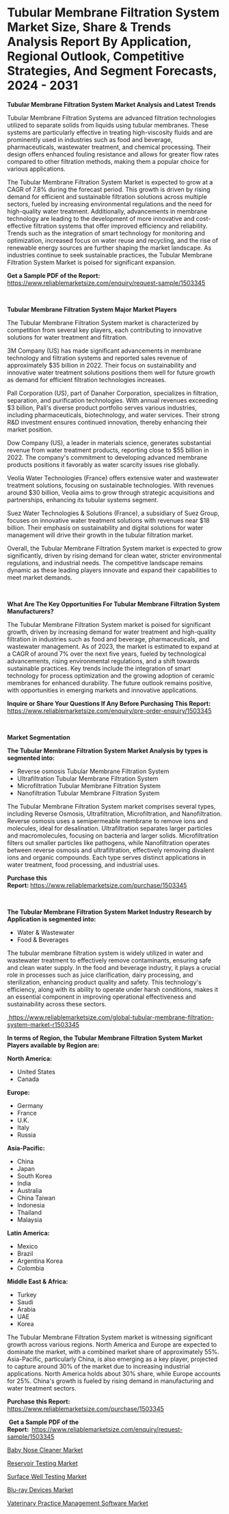 <p><h1>Tubular Membrane Filtration System Market Size, Share & Trends Analysis Report By Application, Regional Outlook, Competitive Strategies, And Segment Forecasts, 2024 - 2031</h1></p><p><strong>Tubular Membrane Filtration System Market Analysis and Latest Trends</strong></p>
<p><p>Tubular Membrane Filtration Systems are advanced filtration technologies utilized to separate solids from liquids using tubular membranes. These systems are particularly effective in treating high-viscosity fluids and are prominently used in industries such as food and beverage, pharmaceuticals, wastewater treatment, and chemical processing. Their design offers enhanced fouling resistance and allows for greater flow rates compared to other filtration methods, making them a popular choice for various applications.</p><p>The Tubular Membrane Filtration System Market is expected to grow at a CAGR of 7.8% during the forecast period. This growth is driven by rising demand for efficient and sustainable filtration solutions across multiple sectors, fueled by increasing environmental regulations and the need for high-quality water treatment. Additionally, advancements in membrane technology are leading to the development of more innovative and cost-effective filtration systems that offer improved efficiency and reliability. Trends such as the integration of smart technology for monitoring and optimization, increased focus on water reuse and recycling, and the rise of renewable energy sources are further shaping the market landscape. As industries continue to seek sustainable practices, the Tubular Membrane Filtration System Market is poised for significant expansion.</p></p>
<p><strong>Get a Sample PDF of the Report:&nbsp;</strong> <a href="https://www.reliablemarketsize.com/enquiry/request-sample/1503345?utm_campaign=1105&utm_medium=2&utm_source=Github&utm_content=ia&utm_term=27092024&utm_id=tubular-membrane-filtration-system">https://www.reliablemarketsize.com/enquiry/request-sample/1503345</a></p>
<p>&nbsp;</p>
<p><strong>Tubular Membrane Filtration System Major Market Players</strong></p>
<p><p>The Tubular Membrane Filtration System market is characterized by competition from several key players, each contributing to innovative solutions for water treatment and filtration.</p><p>3M Company (US) has made significant advancements in membrane technology and filtration systems and reported sales revenue of approximately $35 billion in 2022. Their focus on sustainability and innovative water treatment solutions positions them well for future growth as demand for efficient filtration technologies increases.</p><p>Pall Corporation (US), part of Danaher Corporation, specializes in filtration, separation, and purification technologies. With annual revenues exceeding $3 billion, Pall's diverse product portfolio serves various industries, including pharmaceuticals, biotechnology, and water services. Their strong R&D investment ensures continued innovation, thereby enhancing their market position.</p><p>Dow Company (US), a leader in materials science, generates substantial revenue from water treatment products, reporting close to $55 billion in 2022. The company's commitment to developing advanced membrane products positions it favorably as water scarcity issues rise globally.</p><p>Veolia Water Technologies (France) offers extensive water and wastewater treatment solutions, focusing on sustainable technologies. With revenues around $30 billion, Veolia aims to grow through strategic acquisitions and partnerships, enhancing its tubular systems segment.</p><p>Suez Water Technologies & Solutions (France), a subsidiary of Suez Group, focuses on innovative water treatment solutions with revenues near $18 billion. Their emphasis on sustainability and digital solutions for water management will drive their growth in the tubular filtration market.</p><p>Overall, the Tubular Membrane Filtration System market is expected to grow significantly, driven by rising demand for clean water, stricter environmental regulations, and industrial needs. The competitive landscape remains dynamic as these leading players innovate and expand their capabilities to meet market demands.</p></p>
<p>&nbsp;</p>
<p><strong>What Are The Key Opportunities For Tubular Membrane Filtration System Manufacturers?</strong></p>
<p><p>The Tubular Membrane Filtration System market is poised for significant growth, driven by increasing demand for water treatment and high-quality filtration in industries such as food and beverage, pharmaceuticals, and wastewater management. As of 2023, the market is estimated to expand at a CAGR of around 7% over the next five years, fueled by technological advancements, rising environmental regulations, and a shift towards sustainable practices. Key trends include the integration of smart technology for process optimization and the growing adoption of ceramic membranes for enhanced durability. The future outlook remains positive, with opportunities in emerging markets and innovative applications.</p></p>
<p><strong>Inquire or Share Your Questions If Any Before Purchasing This Report:</strong> <a href="https://www.reliablemarketsize.com/enquiry/pre-order-enquiry/1503345?utm_campaign=1105&utm_medium=2&utm_source=Github&utm_content=ia&utm_term=27092024&utm_id=tubular-membrane-filtration-system">https://www.reliablemarketsize.com/enquiry/pre-order-enquiry/1503345</a></p>
<p>&nbsp;</p>
<p><strong>Market Segmentation</strong></p>
<p><strong>The Tubular Membrane Filtration System Market Analysis by types is segmented into:</strong></p>
<p><ul><li>Reverse osmosis Tubular Membrane Filtration System</li><li>Ultrafiltration Tubular Membrane Filtration System</li><li>Microfiltration Tubular Membrane Filtration System</li><li>Nanofiltration Tubular Membrane Filtration System</li></ul></p>
<p><p>The Tubular Membrane Filtration System market comprises several types, including Reverse Osmosis, Ultrafiltration, Microfiltration, and Nanofiltration. Reverse osmosis uses a semipermeable membrane to remove ions and molecules, ideal for desalination. Ultrafiltration separates larger particles and macromolecules, focusing on bacteria and larger solids. Microfiltration filters out smaller particles like pathogens, while Nanofiltration operates between reverse osmosis and ultrafiltration, effectively removing divalent ions and organic compounds. Each type serves distinct applications in water treatment, food processing, and industrial uses.</p></p>
<p><strong>Purchase this Report:&nbsp;</strong><a href="https://www.reliablemarketsize.com/purchase/1503345?utm_campaign=1105&utm_medium=2&utm_source=Github&utm_content=ia&utm_term=27092024&utm_id=tubular-membrane-filtration-system">https://www.reliablemarketsize.com/purchase/1503345</a></p>
<p>&nbsp;</p>
<p><strong>The Tubular Membrane Filtration System Market Industry Research by Application is segmented into:</strong></p>
<p><ul><li>Water & Wastewater</li><li>Food & Beverages</li></ul></p>
<p><p>The tubular membrane filtration system is widely utilized in water and wastewater treatment to effectively remove contaminants, ensuring safe and clean water supply. In the food and beverage industry, it plays a crucial role in processes such as juice clarification, dairy processing, and sterilization, enhancing product quality and safety. This technology's efficiency, along with its ability to operate under harsh conditions, makes it an essential component in improving operational effectiveness and sustainability across these sectors.</p></p>
<p><a href="https://www.reliablemarketsize.com/global-tubular-membrane-filtration-system-market-r1503345?utm_campaign=1105&utm_medium=2&utm_source=Github&utm_content=ia&utm_term=27092024&utm_id=tubular-membrane-filtration-system">&nbsp;https://www.reliablemarketsize.com/global-tubular-membrane-filtration-system-market-r1503345</a></p>
<p><strong>In terms of Region, the Tubular Membrane Filtration System Market Players available by Region are:</strong></p>
<p>
    <p> <strong> North America: </strong>
        <ul>
            <li>United States</li>
            <li>Canada</li>
        </ul>
        </p> 
    <p> <strong> Europe: </strong>
        <ul>
            <li>Germany</li>
            <li>France</li>
            <li>U.K.</li>
            <li>Italy</li>
            <li>Russia</li>
        </ul>
        </p> 
    <p> <strong> Asia-Pacific: </strong>
        <ul>
            <li>China</li>
            <li>Japan</li>
            <li>South Korea</li>
            <li>India</li>
            <li>Australia</li>
            <li>China Taiwan</li>
            <li>Indonesia</li>
            <li>Thailand</li>
            <li>Malaysia</li>
        </ul>
        </p> 
    <p> <strong> Latin America: </strong>
        <ul>
            <li>Mexico</li>
            <li>Brazil</li>
            <li>Argentina Korea</li>
            <li>Colombia</li>
        </ul>
        </p> 
    <p> <strong> Middle East & Africa: </strong>
        <ul>
            <li>Turkey</li>
            <li>Saudi</li>
            <li>Arabia</li>
            <li>UAE</li>
            <li>Korea</li>
        </ul>
    </p>
    </p>
<p><p>The Tubular Membrane Filtration System market is witnessing significant growth across various regions. North America and Europe are expected to dominate the market, with a combined market share of approximately 55%. Asia-Pacific, particularly China, is also emerging as a key player, projected to capture around 30% of the market due to increasing industrial applications. North America holds about 30% share, while Europe accounts for 25%. China's growth is fueled by rising demand in manufacturing and water treatment sectors.</p></p>
<p><strong>Purchase this Report: </strong><a href="https://www.reliablemarketsize.com/purchase/1503345?utm_campaign=1105&utm_medium=2&utm_source=Github&utm_content=ia&utm_term=27092024&utm_id=tubular-membrane-filtration-system">https://www.reliablemarketsize.com/purchase/1503345</a></p>
<p>&nbsp;<strong>Get a Sample PDF of the Report:&nbsp;&nbsp;</strong><a href="https://www.reliablemarketsize.com/enquiry/request-sample/1503345?utm_campaign=1105&utm_medium=2&utm_source=Github&utm_content=ia&utm_term=27092024&utm_id=tubular-membrane-filtration-system">https://www.reliablemarketsize.com/enquiry/request-sample/1503345</a></p>
<p><strong></strong></p>
<p><p><a href="https://issuu.com/reportprime-2/docs/baby-nose-cleaner-market-size-2030._fb7589271972e7?utm_campaign=1105&utm_medium=2&utm_source=Github&utm_content=ia&utm_term=27092024&utm_id=tubular-membrane-filtration-system">Baby Nose Cleaner Market</a></p><p><a href="https://www.linkedin.com/pulse/reservoir-testing-market-trends-regional-insights-forecasted-xcj5f?utm_campaign=1105&utm_medium=2&utm_source=Github&utm_content=ia&utm_term=27092024&utm_id=tubular-membrane-filtration-system">Reservoir Testing Market</a></p><p><a href="https://www.linkedin.com/pulse/surface-well-testing-industry-sector-new-technologies-market-ku4cf?utm_campaign=1105&utm_medium=2&utm_source=Github&utm_content=ia&utm_term=27092024&utm_id=tubular-membrane-filtration-system">Surface Well Testing Market</a></p><p><a href="https://issuu.com/reportprime-2/docs/blu-ray-devices-market-size-2030.pp_f6e40befe8cc6f?utm_campaign=1105&utm_medium=2&utm_source=Github&utm_content=ia&utm_term=27092024&utm_id=tubular-membrane-filtration-system">Blu-ray Devices Market</a></p><p><a href="https://github.com/NorbertYates/Market-Research-Report-List-7/blob/main/vaterinary-practice-management-software-market.md?utm_campaign=1105&utm_medium=2&utm_source=Github&utm_content=ia&utm_term=27092024&utm_id=tubular-membrane-filtration-system">Vaterinary Practice Management Software Market</a></p></p>